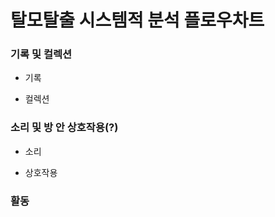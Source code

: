 탈모탈출 시스템적 분석 플로우차트
================================


### 기록 및 컬렉션
 * 기록
       
 * 컬렉션



### 소리 및 방 안 상호작용(?)
 * 소리
 
 * 상호작용



### 활동
 
